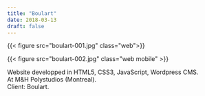 ```yaml
---
title: "Boulart"
date: 2018-03-13
draft: false
---
```


{{< figure src="boulart-001.jpg" class="web">}}

{{< figure src="boulart-002.jpg" class="web mobile" >}}

Website developped in HTML5, CSS3, JavaScript, Wordpress CMS.<br>
At M&H Polystudios (Montreal).<br>
Client: Boulart.